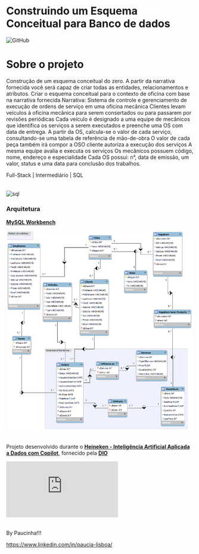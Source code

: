 # Construindo um Esquema Conceitual para Banco de dados

![GitHub](https://img.shields.io/github/license/Paucinha/api-ecommerce-dio?style=flat-square)

# Sobre o projeto

Construção de um esquema conceitual do zero. A partir da narrativa fornecida você será capaz de criar todas as entidades, relacionamentos e atributos.
Criar o esquema conceitual para o contexto de oficina com base na narrativa fornecida
Narrativa:
Sistema de controle e gerenciamento de execução de ordens de serviço em uma oficina mecânica
Clientes levam veículos à oficina mecânica para serem consertados ou para passarem por revisões  periódicas
Cada veículo é designado a uma equipe de mecânicos que identifica os serviços a serem executados e preenche uma OS com data de entrega.
A partir da OS, calcula-se o valor de cada serviço, consultando-se uma tabela de referência de mão-de-obra
O valor de cada peça também irá compor a OSO cliente autoriza a execução dos serviços
A mesma equipe avalia e executa os serviços
Os mecânicos possuem código, nome, endereço e especialidade
Cada OS possui: n°, data de emissão, um valor, status e uma data para conclusão dos trabalhos.

Full-Stack | Intermediário | SQL

<div style="display: inline_block"><br>
  <img align="center" alt="sql" height="30" width="40" src="https://cdn.jsdelivr.net/gh/devicons/devicon@latest/icons/mysql/mysql-original.svg"/>
</div>

### Arquitetura

[**MySQL Workbench**](https://mysql.com/products/workbench/)

![Arquitetura 1](https://github.com/Paucinha/assets/blob/master/Mechanical.png)

##

Projeto desenvolvido durante o [**Heineken - Inteligência Artificial Aplicada a Dados com Copilot**](https://www.dio.me/bootcamp/coding-the-future-heineken-ia-para-analise-de-dados), fornecido pela [**DIO**](https://www.dio.me/)

![Certificado](https://github.com/Paucinha/esquema-conceitual-bd/blob/master/TM8QJEYG.pdf)

##

By Paucinha!!!

https://www.linkedin.com/in/paucia-lisboa/

